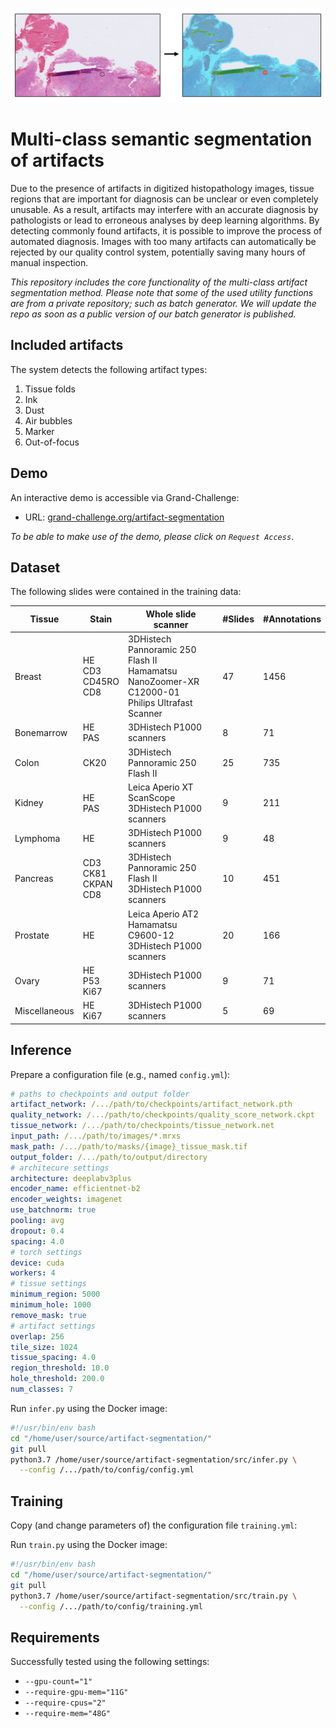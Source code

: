 ![artifact-segmentation](https://github.com/DIAGNijmegen/pathology-artifact-detection/blob/main/images/header.png?raw=true)

# Multi-class semantic segmentation of artifacts
Due to the presence of artifacts in digitized histopathology images, tissue regions that are important for diagnosis can be unclear or even completely unusable. As a result, artifacts may interfere with an accurate diagnosis by pathologists or lead to erroneous analyses by deep learning algorithms. By detecting commonly found artifacts, it is possible to improve the process of automated diagnosis. Images with too many artifacts can automatically be rejected by our quality control system, potentially saving many hours of manual inspection.

*This repository includes the core functionality of the multi-class artifact segmentation method. Please note that some of the used utility functions are from a private repository; such as batch generator. We will update the repo as soon as a public version of our batch generator is published.*

## Included artifacts
The system detects the following artifact types:
1. Tissue folds
2. Ink
3. Dust
4. Air bubbles 
5. Marker
6. Out-of-focus

## Demo
An interactive demo is accessible via Grand-Challenge:
* URL: [grand-challenge.org/artifact-segmentation](https://grand-challenge.org/algorithms/quality-assessment-of-whole-slide-images-through-a/)

*To be able to make use of the demo, please click on `Request Access`*.

## Dataset
The following slides were contained in the training data:

| Tissue        | Stain              | Whole slide scanner                                                                           | #Slides | #Annotations |
|---------------|--------------------|-----------------------------------------------------------------------------------------------|---------|--------------|
| Breast        | HE <br /> CD3  <br /> CD45RO <br /> CD8  | 3DHistech Pannoramic 250 Flash II <br /> Hamamatsu NanoZoomer-XR C12000-01 <br /> Philips Ultrafast Scanner |       47|          1456|
| Bonemarrow    | HE <br /> PAS             | 3DHistech P1000 scanners                                                                      |        8|            71|
| Colon         | CK20               | 3DHistech Pannoramic 250 Flash II                                                             |       25|           735|
| Kidney        | HE <br /> PAS             | Leica Aperio XT ScanScope <br /> 3DHistech P1000 scanners                                            |        9|           211|
| Lymphoma      | HE                 | 3DHistech P1000 scanners                                                                      |        9|            48|
| Pancreas      | CD3 <br /> CK81 <br /> CKPAN <br /> CD8 | 3DHistech Pannoramic 250 Flash II <br /> 3DHistech P1000 scanners                                    |       10|           451|
| Prostate      | HE                 | Leica Aperio AT2 <br /> Hamamatsu C9600-12 <br /> 3DHistech P1000 scanners                                  |       20|           166|
| Ovary         | HE <br /> P53 <br /> Ki67        | 3DHistech P1000 scanners                                                                      |        9|            71|
| Miscellaneous | HE <br /> Ki67            | 3DHistech P1000 scanners                                                                      |        5|            69|

## Inference
Prepare a configuration file (e.g., named `config.yml`):

```yaml
# paths to checkpoints and output folder
artifact_network: /.../path/to/checkpoints/artifact_network.pth
quality_network: /.../path/to/checkpoints/quality_score_network.ckpt
tissue_network: /.../path/to/checkpoints/tissue_network.net
input_path: /.../path/to/images/*.mrxs
mask_path: /.../path/to/masks/{image}_tissue_mask.tif
output_folder: /.../path/to/output/directory
# architecure settings
architecture: deeplabv3plus
encoder_name: efficientnet-b2
encoder_weights: imagenet
use_batchnorm: true
pooling: avg
dropout: 0.4
spacing: 4.0
# torch settings
device: cuda
workers: 4
# tissue settings
minimum_region: 5000
minimum_hole: 1000
remove_mask: true
# artifact settings
overlap: 256
tile_size: 1024
tissue_spacing: 4.0
region_threshold: 10.0
hole_threshold: 200.0
num_classes: 7
```

Run `infer.py` using the Docker image:

```bash
#!/usr/bin/env bash
cd "/home/user/source/artifact-segmentation/"
git pull
python3.7 /home/user/source/artifact-segmentation/src/infer.py \
  --config /.../path/to/config/config.yml
```

## Training
Copy (and change parameters of) the configuration file `training.yml`:

Run `train.py` using the Docker image:

```bash
#!/usr/bin/env bash
cd "/home/user/source/artifact-segmentation/"
git pull
python3.7 /home/user/source/artifact-segmentation/src/train.py \
  --config /.../path/to/config/training.yml
```

## Requirements
Successfully tested using the following settings:
- `--gpu-count="1"`
- `--require-gpu-mem="11G"`
- `--require-cpus="2"`
- `--require-mem="48G"`
